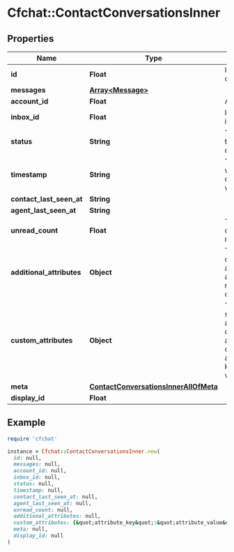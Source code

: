 # Cfchat::ContactConversationsInner

## Properties

| Name | Type | Description | Notes |
| ---- | ---- | ----------- | ----- |
| **id** | **Float** | ID of the conversation | [optional] |
| **messages** | [**Array&lt;Message&gt;**](Message.md) |  | [optional] |
| **account_id** | **Float** | Account Id | [optional] |
| **inbox_id** | **Float** | ID of the inbox | [optional] |
| **status** | **String** | The status of the conversation | [optional] |
| **timestamp** | **String** | The time at which conversation was created | [optional] |
| **contact_last_seen_at** | **String** |  | [optional] |
| **agent_last_seen_at** | **String** |  | [optional] |
| **unread_count** | **Float** | The number of unread messages | [optional] |
| **additional_attributes** | **Object** | The object containing additional attributes related to the conversation | [optional] |
| **custom_attributes** | **Object** | The object to save custom attributes for conversation, accepts custom attributes key and value | [optional] |
| **meta** | [**ContactConversationsInnerAllOfMeta**](ContactConversationsInnerAllOfMeta.md) |  | [optional] |
| **display_id** | **Float** |  | [optional] |

## Example

```ruby
require 'cfchat'

instance = Cfchat::ContactConversationsInner.new(
  id: null,
  messages: null,
  account_id: null,
  inbox_id: null,
  status: null,
  timestamp: null,
  contact_last_seen_at: null,
  agent_last_seen_at: null,
  unread_count: null,
  additional_attributes: null,
  custom_attributes: {&quot;attribute_key&quot;:&quot;attribute_value&quot;,&quot;priority_conversation_number&quot;:3},
  meta: null,
  display_id: null
)
```

